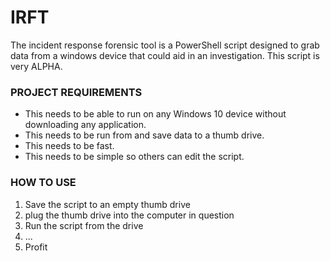 # IRFT
The incident response forensic tool is a PowerShell script designed to grab data from a windows device that could aid in an investigation. This script is very ALPHA.

### PROJECT REQUIREMENTS 
- This needs to be able to run on any Windows 10 device without downloading any application. 
- This needs to be run from and save data to a thumb drive.
- This needs to be fast.
- This needs to be simple so others can edit the script.

### HOW TO USE
1) Save the script to an empty thumb drive
2) plug the thumb drive into the computer in question
3) Run the script from the drive
4) ...
5) Profit
